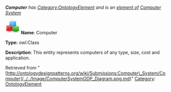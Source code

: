 ___Computer__ has [Category:OntologyElement](../../Category/OntologyElement.md "Category:OntologyElement") and is an [element of](../../Property/ElementOf.md "Property:ElementOf") [Computer System](../../Submissions/Computer_System.md "Submissions:Computer System")_


  




[![Class](../../images/thumb/2/27/Class.gif/45px-Class.gif)](../../Image/Class.gif.md "Class")
__Name__: Computer 


__Type:__ owl:Class 


__Description__: This entity represents computers of any type, size, cost and application. 





Retrieved from "[http://ontologydesignpatterns.org/wiki/Submissions:Computer\_System/Computer](../../Image/ComputerSystemODP_Diagram.png.md)"
 [Category](http://ontologydesignpatterns.org/wiki/Special:Categories "Special:Categories"): [OntologyElement](../../Category/OntologyElement.md "Category:OntologyElement")